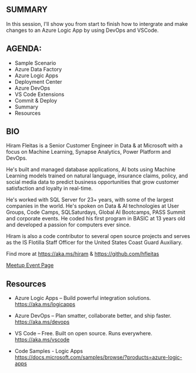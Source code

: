 ## SUMMARY

In this session, I'll show you from start to finish how to intergrate and make changes to an Azure Logic App by using DevOps and VSCode.

## AGENDA:
* Sample Scenario
* Azure Data Factory
* Azure Logic Apps
* Deployment Center
* Azure DevOps
* VS Code Extensions
* Commit & Deploy
* Summary
* Resources

## BIO

Hiram Fleitas is a Senior Customer Engineer in Data & at Microsoft with a focus on Machine Learning, Synapse Analytics, Power Platform and DevOps. 

He's built and managed database applications, AI bots using Machine Learning models trained on natural language, insurance claims, policy, and social media data to predict business opportunities that grow customer satisfaction and loyalty in real-time.

He's worked with SQL Server for 23+ years, with some of the largest companies in the world. He's spoken on Data & AI technologies at User Groups, Code Camps, SQLSaturdays, 
Global AI Bootcamps, PASS Summit and corporate events. He coded his first program in BASIC at 13 years old and developed a passion for computers ever since.

Hiram is also a code contributor to several open source projects and serves as the IS Flotilla Staff Officer for the United States Coast Guard Auxiliary.

Find more at https://aka.ms/hiram & https://github.com/hfleitas

[Meetup Event Page](https://www.meetup.com/chicago-suburban-sql-user-group/events/279420286/)

## Resources

* Azure Logic Apps – Build powerful integration solutions.
https://aka.ms/logicapps 

* Azure DevOps – Plan smatter, collaborate better, and ship faster.
https://aka.ms/devops 

* VS Code – Free. Built on open source. Runs everywhere.
https://aka.ms/vscode 

* Code Samples - Logic Apps 
https://docs.microsoft.com/samples/browse/?products=azure-logic-apps